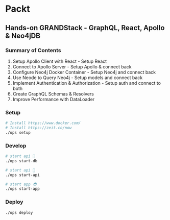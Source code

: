# Packt

## Hands-on GRANDStack - GraphQL, React, Apollo & Neo4jDB

### Summary of Contents

1. Setup Apollo Client with React - Setup React
2. Connect to Apollo Server - Setup Apollo & connect back
3. Configure Neo4j Docker Container - Setup Neo4j and connect back
4. Use Neode to Query Neo4j - Setup models and connect back
5. Implement Authentication & Authorization - Setup auth and connect to both
6. Create GraphQL Schemas & Resolvers
7. Improve Performance with DataLoader

### Setup

```bash
# Install https://www.docker.com/
# Install https://zeit.co/now
./ops setup
```

### Develop

```bash
# start api 🎉
./ops start-db

# start api 🎉
./ops start-api

# start app 😎
./ops start-app
```

### Deploy

```bash
./ops deploy
```
